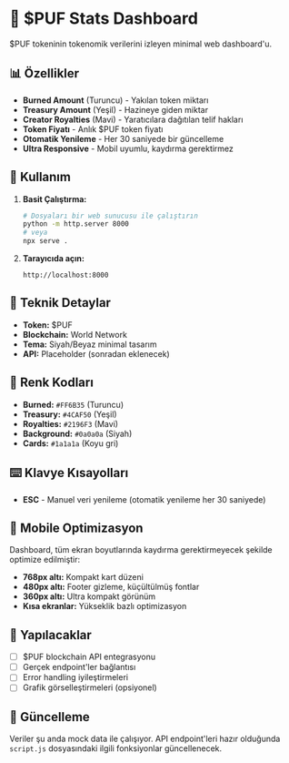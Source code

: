 # 💎 $PUF Stats Dashboard

$PUF tokeninin tokenomik verilerini izleyen minimal web dashboard'u.

## 📊 Özellikler

- **Burned Amount** (Turuncu) - Yakılan token miktarı
- **Treasury Amount** (Yeşil) - Hazineye giden miktar  
- **Creator Royalties** (Mavi) - Yaratıcılara dağıtılan telif hakları
- **Token Fiyatı** - Anlık $PUF token fiyatı
- **Otomatik Yenileme** - Her 30 saniyede bir güncelleme
- **Ultra Responsive** - Mobil uyumlu, kaydırma gerektirmez

## 🚀 Kullanım

1. **Basit Çalıştırma:**
   ```bash
   # Dosyaları bir web sunucusu ile çalıştırın
   python -m http.server 8000
   # veya
   npx serve .
   ```

2. **Tarayıcıda açın:**
   ```
   http://localhost:8000
   ```

## 🔧 Teknik Detaylar

- **Token:** $PUF
- **Blockchain:** World Network
- **Tema:** Siyah/Beyaz minimal tasarım
- **API:** Placeholder (sonradan eklenecek)

## 🎨 Renk Kodları

- **Burned:** `#FF6B35` (Turuncu)
- **Treasury:** `#4CAF50` (Yeşil)  
- **Royalties:** `#2196F3` (Mavi)
- **Background:** `#0a0a0a` (Siyah)
- **Cards:** `#1a1a1a` (Koyu gri)

## ⌨️ Klavye Kısayolları

- **ESC** - Manuel veri yenileme (otomatik yenileme her 30 saniyede)

## 📱 Mobile Optimizasyon

Dashboard, tüm ekran boyutlarında kaydırma gerektirmeyecek şekilde optimize edilmiştir:
- **768px altı:** Kompakt kart düzeni
- **480px altı:** Footer gizleme, küçültülmüş fontlar
- **360px altı:** Ultra kompakt görünüm  
- **Kısa ekranlar:** Yükseklik bazlı optimizasyon

## 📝 Yapılacaklar

- [ ] $PUF blockchain API entegrasyonu
- [ ] Gerçek endpoint'ler bağlantısı
- [ ] Error handling iyileştirmeleri
- [ ] Grafik görselleştirmeleri (opsiyonel)  

## 🔄 Güncelleme 

Veriler şu anda mock data ile çalışıyor. API endpoint'leri hazır olduğunda `script.js` dosyasındaki ilgili fonksiyonlar güncellenecek.
